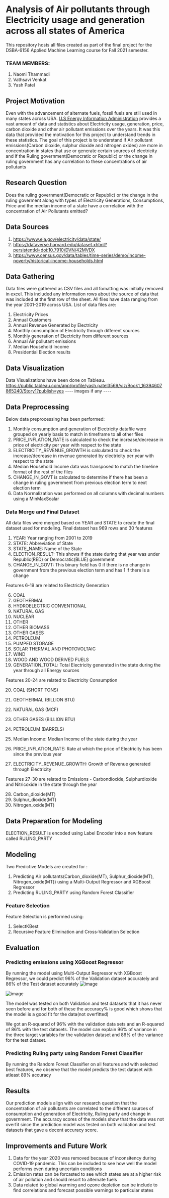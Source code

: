 # Analysis of Air pollutants through Electricity usage and generation across all states of America
This repository hosts all files created as part of the final project for the DSBA-6156 Applied Machine Learning course for Fall 2021 semester.

### TEAM MEMBERS:
1. Naomi Thammadi
2. Vathsavi Venkat
3. Yash Patel

## Project Motivation
Even with the advancement of alternate fuels, fossil fuels are still used in many states across USA. <a href="https://www.eia.gov/">U.S Energy Information Administration</a> provides a vast amount of data and statistics about Electricity usage, generation, price, carbon dioxide and other air pollutant emissions over the years. It was this data that provided the motivation for this project to understand trends in these statistics. The goal of this project is to understand if Air pollutant emissions(Carbon dioxide, sulphur dioxide and nitrogen oxides) are more in concentration in states that use or generate certain sources of electricity and if the Ruling government(Democratic or Republic) or the change in ruling government has any correlation to these concentrations of air pollutants

## Research Question
Does the ruling government(Democratic or Republic) or the change in the ruling goverment along with types of Electricity Generations, Consumptions, Price and the median income of a state have a correlation with the concentration of Air Pollutants emitted?

## Data Sources
1. https://www.eia.gov/electricity/data/state/
2. https://dataverse.harvard.edu/dataset.xhtml?persistentId=doi:10.7910/DVN/42MVDX
3. https://www.census.gov/data/tables/time-series/demo/income-poverty/historical-income-households.html

## Data Gathering

Data files were gathered as CSV files and all fomatting was initially removed in excel. This included any information rows about the source of data that was included at the first row of the sheet. All files have data ranging from the year 2001-2019 across USA. List of data files are:
1. Electricity Prices 
2. Annual Customers
3. Annual Revenue Generated by Electricity
4. Monthly consumption of Electricity through different sources
5. Monthly generation of Electricity from different sources
6. Annual Air pollutant emissions
7. Median Household Income
8. Presidential Election results

## Data Visualization

Data Visualizations have been done on Tableau. https://public.tableau.com/app/profile/yash.patel3569/viz/Book1_16394607865240/Story1?publish=yes
---- images if any ----

## Data Preprocessing

Below data preprocessing has been performed:
1. Monthly consumption and generation of Electricity datafile were grouped on yearly basis to match in timeframe to all other files
2. PRICE_INFLATION_RATE is calculated to check the increase/decrease in price of electricity per year with respect to the state
3. ELECTRICITY_REVENUE_GROWTH is calculated to check the increase/decrease in revenue generated by electricity per year  with respect to the state
4. Median Household Income data was transposed to match the timeline format of the rest of the files
5. CHANGE_IN_GOVT is calculated to determine if there has been a change in ruling government from previous election term to next election term
6. Data Normalization was performed on all columns with decimal numbers using a MinMaxScalar 

### Data Merge and Final Dataset

All data files were merged based on YEAR and STATE to create the final dataset used for modeling. Final dataset has 969 rows and 30 features
1. YEAR: Year ranging from 2001 to 2019
2. STATE: Abbreviation of State
3. STATE_NAME: Name of the State
4. ELECTION_RESULT: This shows if the state during that year was under Republic(RED) or Democratic(BLUE) government
5. CHANGE_IN_GOVT: This binary field has 0 if there is no change in government from the previous election term and has 1 if there is a change

Features 6-19 are related to Electricity Generation

6. COAL
7. GEOTHERMAL
8. HYDROELECTRIC CONVENTIONAL
9. NATURAL GAS
10. NUCLEAR
11. OTHER
12. OTHER BIOMASS
13. OTHER GASES
14. PETROLEUM
15. PUMPED STORAGE
16. SOLAR THERMAL AND PHOTOVOLTAIC
17. WIND
18. WOOD AND WOOD DERIVED FUELS
19. GENERATION_TOTAL: Total Electricity generated in the state during the year through all Energy sources

Features 20-24 are related to Electricity Consumption

20. COAL (SHORT TONS)
21. GEOTHERMAL (BILLION BTU)
22. NATURAL GAS (MCF)
23. OTHER GASES (BILLION BTU)
24. PETROLEUM (BARRELS)

25. Median Income: Median Income of the state during the year
26. PRICE_INFLATION_RATE: Rate at which the price of Electricity has been since the previous year
27. ELECTRICITY_REVENUE_GROWTH: Growth of Revenue generated through Electricity

Features 27-30 are related to Emissions - Carbondioxide, Sulphurdioxide and Nitricoxide in the state through the year

28. Carbon_dioxide(MT)
29. Sulphur_dioxide(MT)
30. Nitrogen_oxide(MT)

## Data Preparation for Modeling

ELECTION_RESULT is encoded using Label Encoder into a new feature called RULING_PARTY

## Modeling

Two Predictive Models are created for :
1. Predicting Air pollutants(Carbon_dioxide(MT), Sulphur_dioxide(MT), Nitrogen_oxide(MT)) using a Multi-Output Regressor and XGBoost Regressor
2. Predicting RULING_PARTY using Random Forest Classifier

### Feature Selection
Feature Selection is performed using:
1. SelectKBest
2. Recursive Feature Elimination and Cross-Validation Selection

## Evaluation

### Predicting emissions using XGBoost Regressor

By running the model using Multi-Output Regressor with XGBoost Regressor, we could predict 96% of the Validation dataset accurately and 86% of the Test dataset accurately
![image](https://user-images.githubusercontent.com/77910160/145752029-0a7bce0f-9e9a-4df3-b449-9ed99c2924da.png)

![image](https://user-images.githubusercontent.com/77910160/145757646-abd7ee42-d0d8-4ff5-a857-207c42d447e2.png)


The model was tested on both Validation and test datasets that it has never seen before and for both of these the accuracy% is good which shows that the model is a good fit for the data(not overfitted)

We got an R-squared of 96% with the validation data sets and an R-squared of 86% with the test datasets. The model can explain 96% of variance in the three target variables for the validation dataset and 86% of the variance for the test dataset. 

### Predicting Ruling party using Random Forest Classifier

By running the Random Forest Classifier on all features and with selected best features, we observe that the model predicts the test dataset with atleast 89% accuracy 

## Results

Our prediction models align with our research question that the concentration of air pollutants are correlated to the different sources of consumption and generation of Electricity, Ruling party and change in government. The accuracy scores of the models show that the data was not overfit since the prediction model was tested on both validation and test datasets that gave a decent accuracy score. 

## Improvements and Future Work

1. Data for the year 2020 was removed because of inconsitency during COVID-19 pandemic. This can be included to see how well the model performs even during uncertain conditions
2. Emission rates can be forcasted to see which states are at a higher risk of air pollution and should resort to alternate fuels
3. Data related to global warming and ozone depletion can be include to find correlations and forecast possible warnings to particular states
